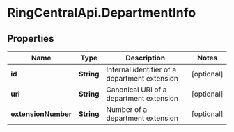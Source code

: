 # RingCentralApi.DepartmentInfo

## Properties
Name | Type | Description | Notes
------------ | ------------- | ------------- | -------------
**id** | **String** | Internal identifier of a department extension | [optional] 
**uri** | **String** | Canonical URI of a department extension | [optional] 
**extensionNumber** | **String** | Number of a department extension | [optional] 


